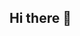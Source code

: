## Hi there 👋

<!--
**NateshaMortimer/NateshaMortimer** is a ✨ _special_ ✨ repository because its `README.md` (this file) appears on your GitHub profile.
### Hey, I'm Natesha!

- 💻 Data Scientist and Analytics nerd sharing my tech journey
- 🎒 Studying Computational Data Analytics / Data Science @ Georgia Insitute of Technology
- 🎓 Studied Finance, BS @ University of Central Florida
- 🏢 I’m currently learning how to strategically solve business problems with data analytics using Lean Six Sigma
- 🍍 Fun fact: I'm growing 30+ species of edible plants in my garden


[![Natesha's GitHub stats](https://github-readme-stats.vercel.app/api?username=NateshaMortimer)](https://github.com/NateshaMortimer/github-readme-stats)
